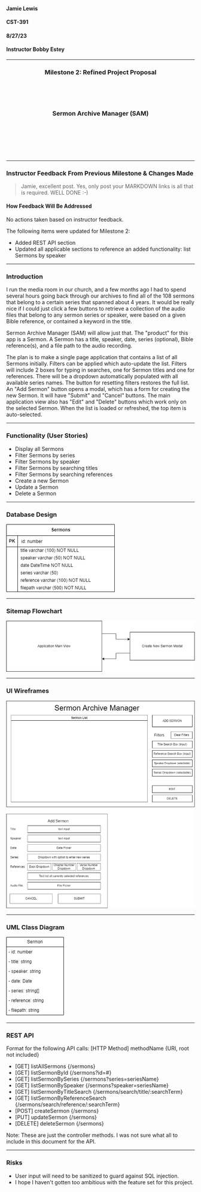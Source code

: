 #### Jamie Lewis
#### CST-391
#### 8/27/23
#### Instructor Bobby Estey

---

<div style="text-align:center;"><h3>Milestone 2: Refined Project Proposal</h3></div>
<br>
<br>
<br>
<div style="text-align:center;"><h3>Sermon Archive Manager (SAM)</h3></div>
<br>
<br>
<br>
<br>
<br>

---

### Instructor Feedback From Previous Milestone & Changes Made

> Jamie, excellent post. Yes, only post your MARKDOWN links is all that is required. WELL DONE :-)  

#### How Feedback Will Be Addressed  

No actions taken based on instructor feedback.

The following items were updated for Milestone 2:
- Added REST API section
- Updated all applicable sections to reference an added functionality: list Sermons by speaker

---

### Introduction

I run the media room in our church, and a few months ago I had to spend several hours going back through our archives to find all of the 108 sermons that belong to a certain series that spanned about 4 years. It would be really nice if I could just click a few buttons to retrieve a collection of the audio files that belong to any sermon series or speaker, were based on a given Bible reference, or contained a keyword in the title.

Sermon Archive Manager (SAM) will allow just that. The "product" for this app is a Sermon. A Sermon has a title, speaker,  date, series (optional), Bible reference(s), and a file path to the audio recording.

The plan is to make a single page application that contains a list of all Sermons initially. Filters can be applied which auto-update the list. Filters will include 2 boxes for typing in searches, one for Sermon titles and one for references. There will be a dropdown automatically populated with all available series names. The button for resetting filters restores the full list. An "Add Sermon" button opens a modal, which has a form for creating the new Sermon. It will have "Submit" and "Cancel" buttons. The main application view also has "Edit" and "Delete" buttons which work only on the selected Sermon. When the list is loaded or refreshed, the top item is auto-selected.

---

### Functionality (User Stories)

- Display all Sermons
- Filter Sermons by series
- Filter Sermons by speaker
- Filter Sermons by searching titles
- Filter Sermons by searching references
- Create a new Sermon
- Update a Sermon
- Delete a Sermon

---

### Database Design

![ER Diagram](resources/ER%20Diagram.png)

---

### Sitemap Flowchart

![Sitemap](resources/Sitemap.png)

---

### UI Wireframes

![UI Wireframes](resources/UI%20Wireframes.png)

---

### UML Class Diagram

![UML Diagram](resources/UML%20Class%20Diagram.png)

---

### REST API

Format for the following API calls: [HTTP Method] methodName {URI, root not included}

- [GET] listAllSermons {/sermons}
- [GET] listSermonById {/sermons?id=#}
- [GET] listSermonBySeries {/sermons?series=seriesName}
- [GET] listSermonBySpeaker {/sermons?speaker=seriesName}
- [GET] listSermonByTitleSearch {/sermons/search/title/:searchTerm}
- [GET] listSermonByReferenceSearch {/sermons/search/reference/:searchTerm}
- [POST] createSermon {/sermons}
- [PUT] updateSermon {/sermons}
- [DELETE] deleteSermon {/sermons}

Note: These are just the controller methods. I was not sure what all to include in this document for the API.

---

### Risks

- User input will need to be sanitized to guard against SQL injection.
- I hope I haven't gotten too ambitious with the feature set for this project.

